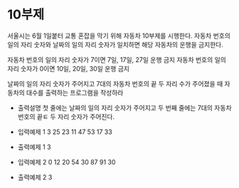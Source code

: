 # 10부제

서울시는 6월 1일붙터 교통 혼잡을 막기 위해 자동차 10부제를 시행한다.
자동차 번호의 일의 자리 숫자와 날짜의 일의 자리 숫자가 일치하면
해당 자동차의 운행을 금지한다.

자동차 번호의 일의 자리 숫자가 7이면 7일, 17일, 27일 운행 금지
자동차 번호의 일의 자리 숫자가 0이면 10일, 20일, 30일 운행 금지

날짜의 일의 자리 숫자가 주어지고 7대의 자동차 번호의 끝 두 자리 수가 주어졌을 때
자동차의 대수를 출력하는 프로그램을 작성하라

- 출력설명
  첫 줄에는 날짜의 일의 자리 숫자가 주어지고 두 번째 줄에는 7대의 자동차 번호의 끝ㅌ 두 자리
  숫자가 주어진다.

- 입력예제 1
  3
  25 23 11 47 53 17 33

- 출력예제 1
  3

- 입력예제 2
  0
  12 20 54 30 87 91 30

- 출력예제 2
  3
